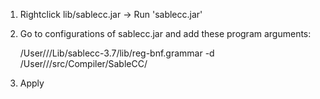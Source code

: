 1. Rightclick lib/sablecc.jar -> Run 'sablecc.jar'
2. Go to configurations of sablecc.jar and add these program arguments:
    
    /User/<user>/<path-to-P4>/Lib/sablecc-3.7/lib/reg-bnf.grammar
    -d /User/<user>/<path-to-P4>/src/Compiler/SableCC/
    
3. Apply